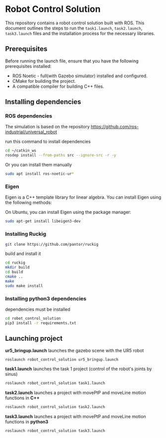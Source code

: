 # Robot Control Solution

This repository contains a robot control solution built with ROS. This document outlines the steps to run the `task1.launch`, `task2.launch`, `task3.launch` files and the installation process for the necessary libraries.

## Prerequisites

Before running the launch file, ensure that you have the following prerequisites installed:

- ROS Noetic - full(with Gazebo simulator) installed and configured.
- CMake for building the project.
- A compatible compiler for building C++ files.

## Installing dependencies

### ROS dependencies
The simulation is based on the repository
https://github.com/ros-industrial/universal_robot

run this command to install dependencies
```bash
cd ~/catkin_ws
rosdep install --from-paths src --ignore-src -r -y
```
Or you can install them manually

```bash
sudo apt install ros-noetic-ur*
```
### Eigen

Eigen is a C++ template library for linear algebra. You can install Eigen using the following methods:


On Ubuntu, you can install Eigen using the package manager:

```bash
sudo apt-get install libeigen3-dev
```

### Installing Ruckig 

```bash
git clone https://github.com/pantor/ruckig
```
build and install it

```bash
cd ruckig
mkdir build
cd build
cmake ..
make 
sudo make install
```

### Installing python3 dependencies  
dependencies must be installed
```bash
cd robot_control_solution
pip3 install -r requirements.txt
```


## Launching project

 **ur5_bringup.launch** launches the gazebo scene with the UR5 robot
```bash
roslaunch robot_control_solution ur5_bringup.launch
```
**task1.launch** launches the task 1 project (control of the robot's joints by sinus)
```bash
roslaunch robot_control_solution task1.launch
```
**task2.launch** launches a project with movePtP and moveLine motion functions in **C++**
```bash
roslaunch robot_control_solution task2.launch
```
**task3.launch** launches a project with movePtP and moveLine motion functions in **python3**
```bash
roslaunch robot_control_solution task3.launch
```
